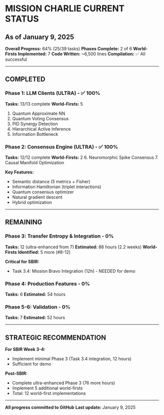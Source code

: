 # MISSION CHARLIE CURRENT STATUS
## As of January 9, 2025

**Overall Progress:** 64% (25/39 tasks)
**Phases Complete:** 2 of 6
**World-Firsts Implemented:** 7
**Code Written:** ~6,500 lines
**Compilation:** ✅ All successful

---

## COMPLETED

### Phase 1: LLM Clients (ULTRA) - ✅ 100%
**Tasks:** 13/13 complete
**World-Firsts:** 5
1. Quantum Approximate NN
2. Quantum Voting Consensus
3. PID Synergy Detection
4. Hierarchical Active Inference
5. Information Bottleneck

### Phase 2: Consensus Engine (ULTRA) - ✅ 100%
**Tasks:** 12/12 complete
**World-Firsts:** 2
6. Neuromorphic Spike Consensus
7. Causal Manifold Optimization

**Key Features:**
- Semantic distance (5 metrics + Fisher)
- Information Hamiltonian (triplet interactions)
- Quantum consensus optimizer
- Natural gradient descent
- Hybrid optimization

---

## REMAINING

### Phase 3: Transfer Entropy & Integration - 0%
**Tasks:** 12 (ultra-enhanced from 7)
**Estimated:** 88 hours (2.2 weeks)
**World-Firsts Identified:** 5 more (#8-12)

**Critical for SBIR:**
- Task 3.4: Mission Bravo Integration (12h) - NEEDED for demo

### Phase 4: Production Features - 0%
**Tasks:** 6
**Estimated:** 54 hours

### Phase 5-6: Validation - 0%
**Tasks:** 7
**Estimated:** 52 hours

---

## STRATEGIC RECOMMENDATION

**For SBIR Week 3-4:**
- Implement minimal Phase 3 (Task 3.4 integration, 12 hours)
- Sufficient for demo

**Post-SBIR:**
- Complete ultra-enhanced Phase 3 (76 more hours)
- Implement 5 additional world-firsts
- Total: 12 world-first implementations

---

**All progress committed to GitHub**
**Last update:** January 9, 2025
